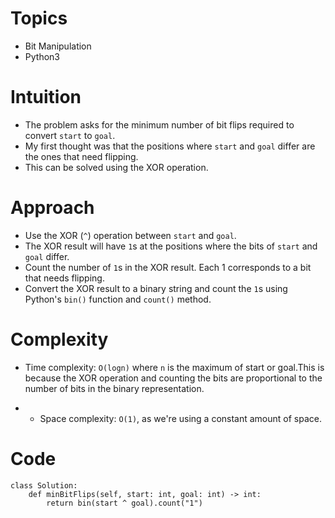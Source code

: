 # Topics
- Bit Manipulation
- Python3

# Intuition
- The problem asks for the minimum number of bit flips required to convert `start` to `goal`.
- My first thought was that the positions where `start` and `goal` differ are the ones that need flipping.
- This can be solved using the XOR operation.
<!-- Describe your first thoughts on how to solve this problem. -->

# Approach
- Use the XOR (`^`) operation between `start` and `goal`.
- The XOR result will have `1`s at the positions where the bits of `start` and `goal` differ.
- Count the number of `1`s in the XOR result. Each 1 corresponds to a bit that needs flipping.
- Convert the XOR result to a binary string and count the `1`s using Python's `bin()` function and `count()` method.
<!-- Describe your approach to solving the problem. -->

# Complexity
- Time complexity: `O(logn)` where `n` is the maximum of start or goal.This is because the XOR operation and counting the bits are proportional to the number of bits in the binary representation.
<!-- Add your time complexity here, e.g. $$O(n)$$ -->

- - Space complexity: `O(1)`, as we're using a constant amount of space.
<!-- Add your space complexity here, e.g. $$O(n)$$ -->

# Code
```python3 []
class Solution:
    def minBitFlips(self, start: int, goal: int) -> int:
        return bin(start ^ goal).count("1")

```